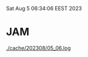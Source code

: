 Sat Aug  5 06:34:06 EEST 2023
# JAM
<a href='./cache/202308/05_06.log'>./cache/202308/05_06.log</a>
